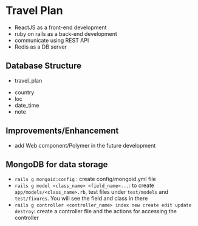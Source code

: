 # Travel Plan #

* ReactJS as a front-end development
* ruby on rails as a back-end development
* communicate using REST API
* Redis as a DB server

## Database Structure
* travel_plan
 - country
 - loc
 - date_time
 - note  

## Improvements/Enhancement
* add Web component/Polymer in the future development

## MongoDB for data storage
* `rails g mongoid:config` : create config/mongoid.yml file
* `rails g model <class_name> <field_name>...`: to create `app/models/<class_name>.rb`, test files under `test/models` and `test/fixures`. You will see the field and class in there
* `rails g controller <controller_name> index new create edit update destroy`: create a controller file and the actions for accessing the controller
